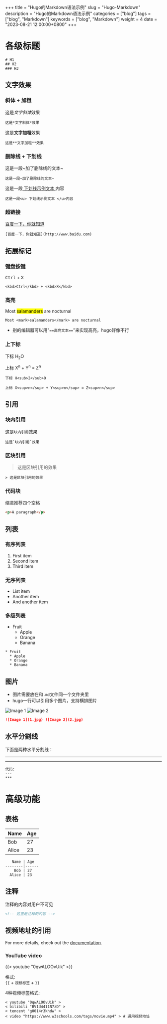 +++
title = "Hugo的Markdown语法示例"
slug = "Hugo-Markdown"
description = "Hugo的Markdown语法示例"
categories = ["blog"]
tags = ["blog", "Markdown"]
keywords = ["blog", "Markdown"]
weight = 4
date = "2023-08-21 12:00:00+0800"
+++

# 各级标题

```
# H1
## H2
### H3
```

## 文字效果

### 斜体 + 加粗
这是*文字斜体*效果

```
这是*文字斜体*效果
```

这是**文字加粗**效果

```
这是**文字加粗**效果
```

### 删除线 + 下划线

这是一段~加了删除线的文本~

```
这是一段~加了删除线的文本~
```

这是一段<u> 下划线示例文本 </u>内容
```
这是一段<u> 下划线示例文本 </u>内容
```

### 超链接

[百度一下，你就知道](http://www.baidu.com)

```
[百度一下，你就知道](http://www.baidu.com)
```


## 拓展标记

### 键盘按键

<kbd>Ctrl</kbd> + <kbd>X</kbd>
```
<kbd>Ctrl</kbd> + <kbd>X</kbd>
```

### 高亮


Most <mark>salamanders</mark> are nocturnal



```
Most <mark>salamanders</mark> are nocturnal
```

- 别的编辑器可以用"`==高亮文本==`"来实现高亮，hugo好像不行

###  上下标

下标 H<sub>2</sub>O

上标 X<sup>n</sup> + Y<sup>n</sup> = Z<sup>n</sup>

```
下标 H<sub>2</sub>O

上标 X<sup>n</sup> + Y<sup>n</sup> = Z<sup>n</sup>
```





## 引用

### 块内引用
这是`块内引用`效果

```
这是`块内引用`效果
```



### 区块引用
> 这是区块引用的效果

```
> 这是区块引用的效果
```

### 代码块

缩进推荐四个空格

```html
<p>A paragraph</p>

```



## 列表
### 有序列表

1. First item
2. Second item
3. Third item

### 无序列表

* List item
* Another item
* And another item

### 多级列表

* Fruit
  * Apple
  * Orange
  * Banana

```
* Fruit
  * Apple
  * Orange
  * Banana
```







## 图片

- 图片需要放在和`.md`文件同一个文件夹里 
- hugo一行可以引用多个图片，支持横排图片

![Image 1](1.jpg) ![Image 2](2.jpg)

```markdown
![Image 1](1.jpg) ![Image 2](2.jpg)
```



## 水平分割线

下面是两种水平分割线：

---
***

```
代码:
---
***
```



# 高级功能

## 表格

   Name | Age
--------|------
    Bob | 27
  Alice | 23


```
   Name | Age
--------|------
    Bob | 27
  Alice | 23
```

## 注释

注释的内容对用户不可见
<!-- 这里是注释的内容 -->

```html
<!-- 这里是注释的内容 -->

```

## 视频地址的引用

For more details, check out the [documentation](https://stack.jimmycai.com/writing/shortcodes).

### YouTube video

{{< youtube "0qwALOOvUik" >}}

格式:  
`{{` + `视频标签`  + `}}`

4种视频标签格式:
```
< youtube "0qwALOOvUik" >
< bilibili "BV1d4411N7zD" >
< tencent "g0014r3khdw" >
< video "https://www.w3schools.com/tags/movie.mp4" > # 通用视频地址
```




